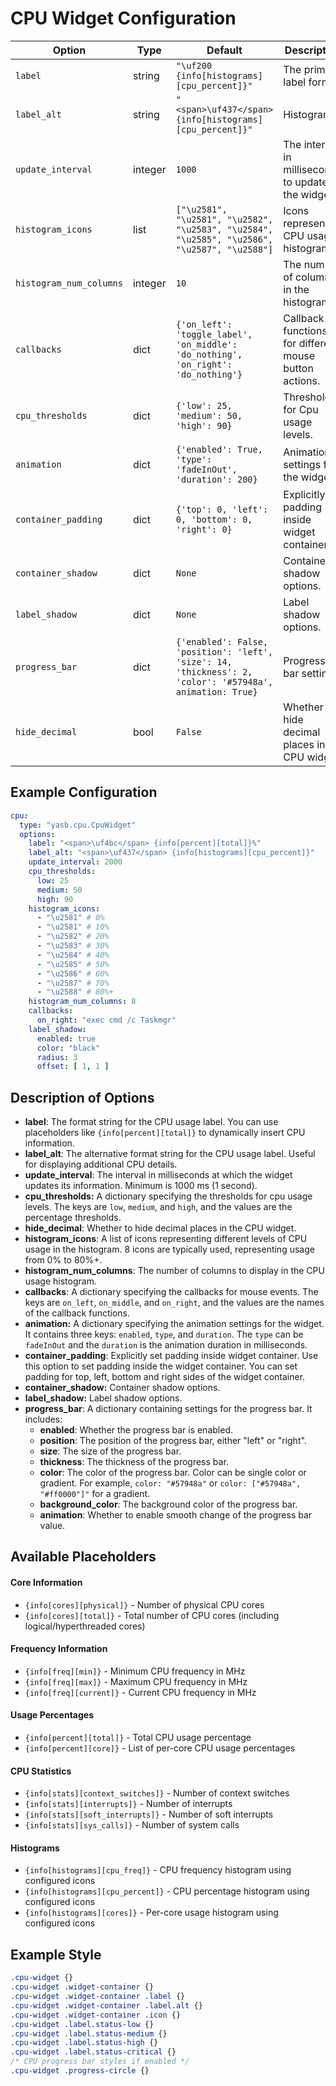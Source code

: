 # CPU Widget Configuration

| Option                | Type    | Default                                                                 | Description                                                                 |
|-----------------------|---------|-------------------------------------------------------------------------|-----------------------------------------------------------------------------|
| `label`               | string  | `"\uf200 {info[histograms][cpu_percent]}"`                              | The primary label format.                                                   |
| `label_alt`           | string  | `"<span>\uf437</span> {info[histograms][cpu_percent]}"` | Histograms | The alternative label format.                                               |
| `update_interval`     | integer | `1000`                                                                  | The interval in milliseconds to update the widget.                          |
| `histogram_icons`     | list    | `["\u2581", "\u2581", "\u2582", "\u2583", "\u2584", "\u2585", "\u2586", "\u2587", "\u2588"]` | Icons representing CPU usage histograms.                                    |
| `histogram_num_columns` | integer | `10`                                                                    | The number of columns in the histogram.                                     |
| `callbacks`           | dict    | `{'on_left': 'toggle_label', 'on_middle': 'do_nothing', 'on_right': 'do_nothing'}` | Callback functions for different mouse button actions.                      |
| `cpu_thresholds` | dict  | `{'low': 25, 'medium': 50, 'high': 90}`                                 | Thresholds for Cpu usage levels. |
| `animation`         | dict    | `{'enabled': True, 'type': 'fadeInOut', 'duration': 200}`               | Animation settings for the widget.                                          |
| `container_padding`  | dict | `{'top': 0, 'left': 0, 'bottom': 0, 'right': 0}`      | Explicitly set padding inside widget container. |
| `container_shadow`   | dict   | `None`                  | Container shadow options.                       |
| `label_shadow`         | dict   | `None`                  | Label shadow options.                 |
| `progress_bar`       | dict    | `{'enabled': False, 'position': 'left', 'size': 14, 'thickness': 2, 'color': '#57948a', animation: True}` | Progress bar settings.                                                      |
| `hide_decimal`       | bool    | `False`                                                                 | Whether to hide decimal places in the CPU widget.                          |

## Example Configuration

```yaml
cpu:
  type: "yasb.cpu.CpuWidget"
  options:
    label: "<span>\uf4bc</span> {info[percent][total]}%"
    label_alt: "<span>\uf437</span> {info[histograms][cpu_percent]}"
    update_interval: 2000
    cpu_thresholds:
      low: 25
      medium: 50
      high: 90
    histogram_icons:
      - "\u2581" # 0%
      - "\u2581" # 10%
      - "\u2582" # 20%
      - "\u2583" # 30%
      - "\u2584" # 40%
      - "\u2585" # 50%
      - "\u2586" # 60%
      - "\u2587" # 70%
      - "\u2588" # 80%+
    histogram_num_columns: 8
    callbacks:
      on_right: "exec cmd /c Taskmgr"
    label_shadow:
      enabled: true
      color: "black"
      radius: 3
      offset: [ 1, 1 ]
```

## Description of Options

- **label**: The format string for the CPU usage label. You can use placeholders like `{info[percent][total]}` to dynamically insert CPU information.
- **label_alt**: The alternative format string for the CPU usage label. Useful for displaying additional CPU details.
- **update_interval**: The interval in milliseconds at which the widget updates its information. Minimum is 1000 ms (1 second).
- **cpu_thresholds:** A dictionary specifying the thresholds for cpu usage levels. The keys are `low`, `medium`, and `high`, and the values are the percentage thresholds.
- **hide_decimal**: Whether to hide decimal places in the CPU widget.
- **histogram_icons**: A list of icons representing different levels of CPU usage in the histogram. 8 icons are typically used, representing usage from 0% to 80%+.
- **histogram_num_columns**: The number of columns to display in the CPU usage histogram.
- **callbacks**: A dictionary specifying the callbacks for mouse events. The keys are `on_left`, `on_middle`, and `on_right`, and the values are the names of the callback functions.
- **animation:** A dictionary specifying the animation settings for the widget. It contains three keys: `enabled`, `type`, and `duration`. The `type` can be `fadeInOut` and the `duration` is the animation duration in milliseconds.
- **container_padding**: Explicitly set padding inside widget container. Use this option to set padding inside the widget container. You can set padding for top, left, bottom and right sides of the widget container.
- **container_shadow:** Container shadow options.
- **label_shadow:** Label shadow options.
- **progress_bar**: A dictionary containing settings for the progress bar. It includes:
  - **enabled**: Whether the progress bar is enabled.
  - **position**: The position of the progress bar, either "left" or "right".
  - **size**: The size of the progress bar.
  - **thickness**: The thickness of the progress bar.
  - **color**: The color of the progress bar. Color can be single color or gradient. For example, `color: "#57948a"` or `color: ["#57948a", "#ff0000"]"` for a gradient.
  - **background_color**: The background color of the progress bar.
  - **animation**: Whether to enable smooth change of the progress bar value.

## Available Placeholders

#### Core Information
- `{info[cores][physical]}` - Number of physical CPU cores
- `{info[cores][total]}` - Total number of CPU cores (including logical/hyperthreaded cores)

#### Frequency Information
- `{info[freq][min]}` - Minimum CPU frequency in MHz
- `{info[freq][max]}` - Maximum CPU frequency in MHz  
- `{info[freq][current]}` - Current CPU frequency in MHz

#### Usage Percentages
- `{info[percent][total]}` - Total CPU usage percentage
- `{info[percent][core]}` - List of per-core CPU usage percentages

#### CPU Statistics
- `{info[stats][context_switches]}` - Number of context switches
- `{info[stats][interrupts]}` - Number of interrupts
- `{info[stats][soft_interrupts]}` - Number of soft interrupts
- `{info[stats][sys_calls]}` - Number of system calls

#### Histograms
- `{info[histograms][cpu_freq]}` - CPU frequency histogram using configured icons
- `{info[histograms][cpu_percent]}` - CPU percentage histogram using configured icons
- `{info[histograms][cores]}` - Per-core usage histogram using configured icons

## Example Style
```css
.cpu-widget {}
.cpu-widget .widget-container {}
.cpu-widget .widget-container .label {}
.cpu-widget .widget-container .label.alt {}
.cpu-widget .widget-container .icon {}
.cpu-widget .label.status-low {}
.cpu-widget .label.status-medium {}
.cpu-widget .label.status-high {}
.cpu-widget .label.status-critical {}
/* CPU progress bar styles if enabled */
.cpu-widget .progress-circle {} 
```
